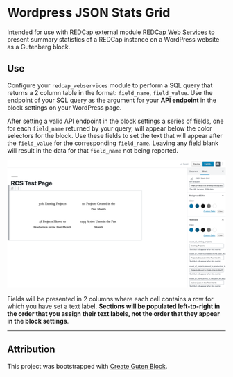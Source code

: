 # Wordpress JSON Stats Grid

Intended for use with REDCap external module [REDCap Web Services](https://github.com/ctsit/redcap_webservices) to present summary statistics of a REDCap instance on a WordPress website as a Gutenberg block.

## Use
Configure your `redcap_webservices` module to perform a SQL query that returns a 2 column table in the format: `field_name`, `field_value`. Use the endpoint of your SQL query as the argument for your **API endpoint** in the block settings on your WordPress page.

After setting a valid API endpoint in the block settings a series of fields, one for each `field_name` returned by your query, will appear below the color selectors for the block. Use these fields to set the text that will appear after the `field_value` for the corresponding `field_name`. Leaving any field blank will result in the data for that `field_name` not being reported.

![editor page](img/editor_example.png)

Fields will be presented in 2 columns where each cell contains a row for which you have set a text label. **Sections will be populated left-to-right in the order that you assign their text labels, not the order that they appear in the block settings**.

---

## Attribution
This project was bootstrapped with [Create Guten Block](https://github.com/ahmadawais/create-guten-block).
